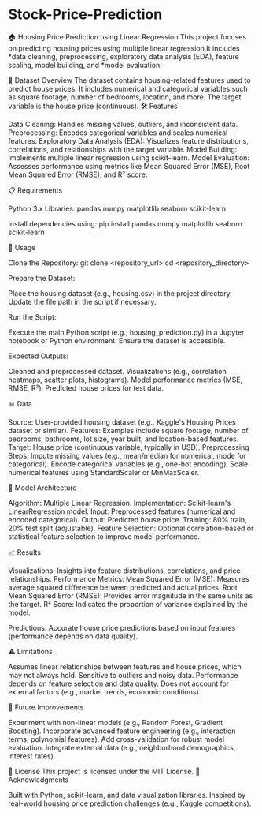 # Stock-Price-Prediction

🏠 Housing Price Prediction using Linear Regression
This project focuses on predicting housing prices using multiple linear regression.It includes *data cleaning, preprocessing, exploratory data analysis (EDA), feature scaling, model building, and *model evaluation.

📁 Dataset Overview
The dataset contains housing-related features used to predict house prices. It includes numerical and categorical variables such as square footage, number of bedrooms, location, and more. The target variable is the house price (continuous).
🛠️ Features

Data Cleaning: Handles missing values, outliers, and inconsistent data.
Preprocessing: Encodes categorical variables and scales numerical features.
Exploratory Data Analysis (EDA): Visualizes feature distributions, correlations, and relationships with the target variable.
Model Building: Implements multiple linear regression using scikit-learn.
Model Evaluation: Assesses performance using metrics like Mean Squared Error (MSE), Root Mean Squared Error (RMSE), and R² score.

📋 Requirements

Python 3.x
Libraries:
pandas
numpy
matplotlib
seaborn
scikit-learn



Install dependencies using:
pip install pandas numpy matplotlib seaborn scikit-learn

🚀 Usage

Clone the Repository:
git clone <repository_url>
cd <repository_directory>


Prepare the Dataset:

Place the housing dataset (e.g., housing.csv) in the project directory.
Update the file path in the script if necessary.


Run the Script:

Execute the main Python script (e.g., housing_prediction.py) in a Jupyter notebook or Python environment.
Ensure the dataset is accessible.


Expected Outputs:

Cleaned and preprocessed dataset.
Visualizations (e.g., correlation heatmaps, scatter plots, histograms).
Model performance metrics (MSE, RMSE, R²).
Predicted house prices for test data.



📊 Data

Source: User-provided housing dataset (e.g., Kaggle's Housing Prices dataset or similar).
Features: Examples include square footage, number of bedrooms, bathrooms, lot size, year built, and location-based features.
Target: House price (continuous variable, typically in USD).
Preprocessing Steps:
Impute missing values (e.g., mean/median for numerical, mode for categorical).
Encode categorical variables (e.g., one-hot encoding).
Scale numerical features using StandardScaler or MinMaxScaler.



🧠 Model Architecture

Algorithm: Multiple Linear Regression.
Implementation: Scikit-learn's LinearRegression model.
Input: Preprocessed features (numerical and encoded categorical).
Output: Predicted house price.
Training: 80% train, 20% test split (adjustable).
Feature Selection: Optional correlation-based or statistical feature selection to improve model performance.

📈 Results

Visualizations: Insights into feature distributions, correlations, and price relationships.
Performance Metrics:
Mean Squared Error (MSE): Measures average squared difference between predicted and actual prices.
Root Mean Squared Error (RMSE): Provides error magnitude in the same units as the target.
R² Score: Indicates the proportion of variance explained by the model.


Predictions: Accurate house price predictions based on input features (performance depends on data quality).

⚠️ Limitations

Assumes linear relationships between features and house prices, which may not always hold.
Sensitive to outliers and noisy data.
Performance depends on feature selection and data quality.
Does not account for external factors (e.g., market trends, economic conditions).

🔮 Future Improvements

Experiment with non-linear models (e.g., Random Forest, Gradient Boosting).
Incorporate advanced feature engineering (e.g., interaction terms, polynomial features).
Add cross-validation for robust model evaluation.
Integrate external data (e.g., neighborhood demographics, interest rates).

📜 License
This project is licensed under the MIT License.
🙏 Acknowledgments

Built with Python, scikit-learn, and data visualization libraries.
Inspired by real-world housing price prediction challenges (e.g., Kaggle competitions).

